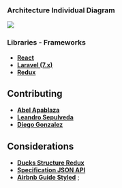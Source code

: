 ### Architecture Individual Diagram
<img src="https://s3.us-west-2.amazonaws.com/secure.notion-static.com/3e4e08b8-7796-49b7-b5b3-5e52837d94e3/Untitled.png?X-Amz-Algorithm=AWS4-HMAC-SHA256&X-Amz-Credential=AKIAT73L2G45O3KS52Y5%2F20201222%2Fus-west-2%2Fs3%2Faws4_request&X-Amz-Date=20201222T042841Z&X-Amz-Expires=86400&X-Amz-Signature=8c471351993b420d0ba868fe1d3a8882c09a94db67747fc9ebbce320564392f1&X-Amz-SignedHeaders=host&response-content-disposition=filename%20%3D%22Untitled.png%22"></img>

### Libraries - Frameworks

- **[React](https://es.reactjs.org/)**
- **[Laravel (7.x)](https://laravel.com/docs/7.x)**
- **[Redux](https://github.com/reduxjs/redux)**


## Contributing

- **[Abel Apablaza](---)**
- **[Leandro Sepulveda](---)**
- **[Diego Gonzalez](http://diego-gonzalez.adxtechnology.tk)**


## Considerations

- **[Ducks Structure Redux](https://github.com/erikras/ducks-modular-redux)**
- **[Specification JSON API](https://jsonapi.org/)**
- **[Airbnb Guide Styled](https://github.com/airbnb/javascript?utm_content=buffer53877&utm_medium=social&utm_source=facebook.com&utm_campaign=buffer)**
;
